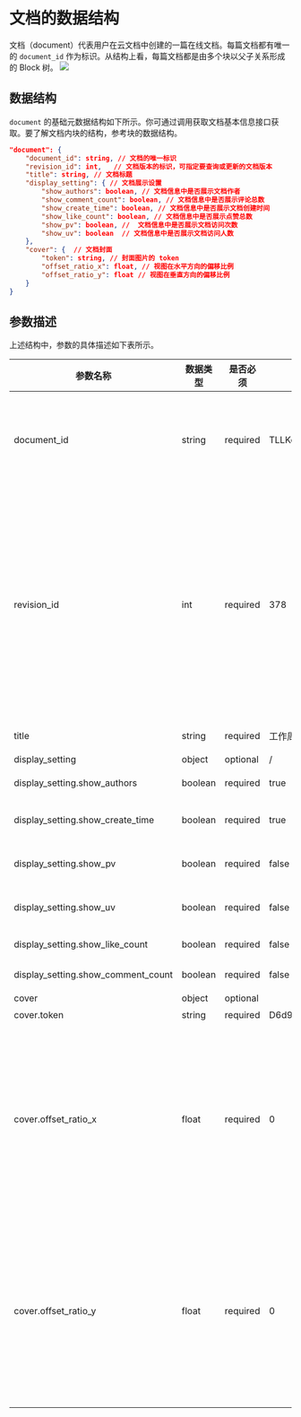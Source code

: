 # 文档的数据结构

文档（document）代表用户在云文档中创建的一篇在线文档。每篇文档都有唯一的 `document_id` 作为标识。从结构上看，每篇文档都是由多个块以父子关系形成的 Block 树。
![](//sf3-cn.feishucdn.com/obj/open-platform-opendoc/3afeecbc5410c1d3a9e89a2a86d89d65_pMYDFf5Fmc.png?height=1721&lazyload=true&width=3059)

## 数据结构

`document` 的基础元数据结构如下所示。你可通过调用获取文档基本信息接口获取。要了解文档内块的结构，参考块的数据结构。

```JSON
"document": {
    "document_id": string, // 文档的唯一标识
    "revision_id": int,   // 文档版本的标识，可指定要查询或更新的文档版本
    "title": string, // 文档标题
    "display_setting": { // 文档展示设置
        "show_authors": boolean, // 文档信息中是否展示文档作者
        "show_comment_count": boolean, // 文档信息中是否展示评论总数
        "show_create_time": boolean, // 文档信息中是否展示文档创建时间
        "show_like_count": boolean, // 文档信息中是否展示点赞总数
        "show_pv": boolean, // 	文档信息中是否展示文档访问次数
        "show_uv": boolean  // 文档信息中是否展示文档访问人数
    },
    "cover": {  // 文档封面
        "token": string, // 封面图片的 token
        "offset_ratio_x": float, // 视图在水平方向的偏移比例
        "offset_ratio_y": float // 视图在垂直方向的偏移比例
    }
}
```

## 参数描述

上述结构中，参数的具体描述如下表所示。

| 参数名称 | 数据类型 | 是否必须 | 示例值 | 描述 |
| --- | --- | --- | --- | --- |
| document_id | string | required | TLLKdcpDro9ijQxA33ycNMabcef | 文档的唯一标识，也是该文档对应的页面 Block 的 ID。了解如何获取 document_id，参考文档概述。 |
| revision_id | int | required | 378 | 文档版本的标识，指定要查询或更新的文档版本。文档被编辑或评论会导致 revision_id 更改。取值范围为：-1 或 0 文档创建后，版本为 1。注意：revision_id 发生更改通常意味着文档更新，但不一定是文档内容的变化，也有可能是文档被他人评论所致。 |
| title | string | required | 工作周报 | 文档标题，只支持返回纯文本。 |
| display_setting | object | optional | / | 文档展示设置。 |
| display_setting.show_authors | boolean | required | true | 文档信息中是否展示文档作者。 |
| display_setting.show_create_time | boolean | required | true | 文档信息中是否展示文档创建时间。 |
| display_setting.show_pv | boolean | required | false | 文档信息中是否展示文档访问次数。 |
| display_setting.show_uv | boolean | required | false | 文档信息中是否展示文档访问人数。 |
| display_setting.show_like_count | boolean | required | false | 文档信息中是否展示点赞总数。 |
| display_setting.show_comment_count | boolean | required | false | 文档信息中是否展示评论总数。 |
| cover | object | optional |  | 文档封面 |
| cover.token | string | required | D6d9bkdH7onNylxKyvucm8abcef | 图片 token |
| cover.offset_ratio_x | float | required | 0 | 视图在水平方向的偏移比例。其值为距离原图中心的水平方向偏移值 px / 原图宽度 px。视图在原图中心时，该值为 0；视图在原图右部分时，该值为正数；视图在原图左部分时，改值为负数。默认为 0。 |
| cover.offset_ratio_y | float | required | 0 | 视图在垂直方向的偏移比例。其值为距离原图中心的垂直方向偏移值 px / 原图高度 px。视图在原图中心时，该值为 0；视图在原图上部分时，该值为正数；视图在原图下部分时，改值为负数。默认为 0。 |


        
        